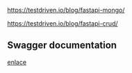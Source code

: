 https://testdriven.io/blog/fastapi-mongo/

https://testdriven.io/blog/fastapi-crud/

## Swagger documentation
[enlace](http://0.0.0.0:8000/docs)
